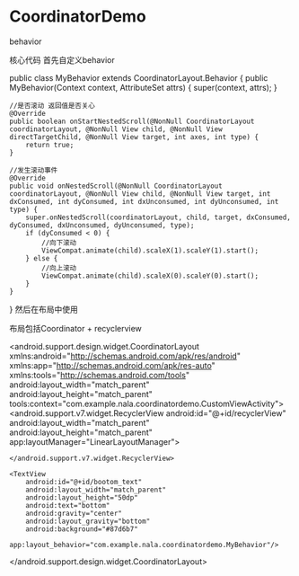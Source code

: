 # CoordinatorDemo
behavior

核心代码
首先自定义behavior


public class MyBehavior extends CoordinatorLayout.Behavior {
    public MyBehavior(Context context, AttributeSet attrs) {
        super(context, attrs);
    }

    //是否滚动 返回值是否关心
    @Override
    public boolean onStartNestedScroll(@NonNull CoordinatorLayout coordinatorLayout, @NonNull View child, @NonNull View directTargetChild, @NonNull View target, int axes, int type) {
        return true;
    }

    //发生滚动事件
    @Override
    public void onNestedScroll(@NonNull CoordinatorLayout coordinatorLayout, @NonNull View child, @NonNull View target, int dxConsumed, int dyConsumed, int dxUnconsumed, int dyUnconsumed, int type) {
        super.onNestedScroll(coordinatorLayout, child, target, dxConsumed, dyConsumed, dxUnconsumed, dyUnconsumed, type);
        if (dyConsumed < 0) {
            //向下滚动
            ViewCompat.animate(child).scaleX(1).scaleY(1).start();
        } else {
            //向上滚动
            ViewCompat.animate(child).scaleX(0).scaleY(0).start();
        }
    }
}
然后在布局中使用


布局包括Coordinator + recyclerview


<android.support.design.widget.CoordinatorLayout xmlns:android="http://schemas.android.com/apk/res/android"
    xmlns:app="http://schemas.android.com/apk/res-auto"
    xmlns:tools="http://schemas.android.com/tools"
    android:layout_width="match_parent"
    android:layout_height="match_parent"
    tools:context="com.example.nala.coordinatordemo.CustomViewActivity">
    <android.support.v7.widget.RecyclerView
        android:id="@+id/recyclerView"
        android:layout_width="match_parent"
        android:layout_height="match_parent"
        app:layoutManager="LinearLayoutManager">

    </android.support.v7.widget.RecyclerView>

    <TextView
        android:id="@+id/bootom_text"
        android:layout_width="match_parent"
        android:layout_height="50dp"
        android:text="bottom"
        android:gravity="center"
        android:layout_gravity="bottom"
        android:background="#87d6b7"
        app:layout_behavior="com.example.nala.coordinatordemo.MyBehavior"/>

</android.support.design.widget.CoordinatorLayout>

